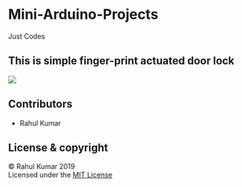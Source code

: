 # Mini-Arduino-Projects
 Just Codes

## This is simple finger-print actuated door lock
![](Assets/test.gif)



## Contributors  
 - Rahul Kumar
 ## License & copyright
 © Rahul Kumar 2019    
 Licensed under the [MIT License](LICENSE)
